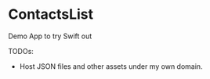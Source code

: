 # ContactsList
Demo App to try Swift out


TODOs:
- Host JSON files and other assets under my own domain.
